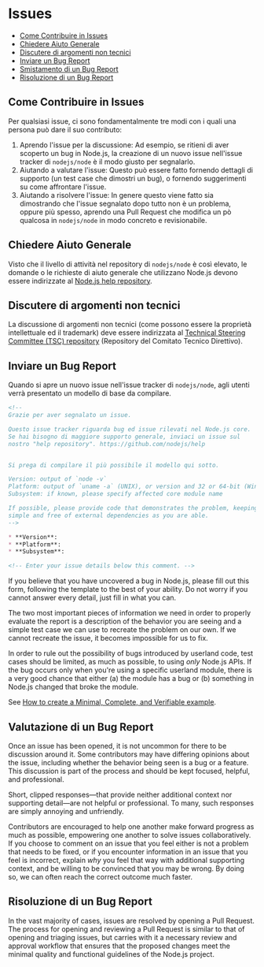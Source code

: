 # Issues

* [Come Contribuire in Issues](#how-to-contribute-in-issues)
* [Chiedere Aiuto Generale](#asking-for-general-help)
* [Discutere di argomenti non tecnici](#discussing-non-technical-topics)
* [Inviare un Bug Report](#submitting-a-bug-report)
* [Smistamento di un Bug Report](#triaging-a-bug-report)
* [Risoluzione di un Bug Report](#resolving-a-bug-report)

## Come Contribuire in Issues

Per qualsiasi issue, ci sono fondamentalmente tre modi con i quali una persona può dare il suo contributo:

1. Aprendo l'issue per la discussione: Ad esempio, se ritieni di aver scoperto un bug in Node.js, la creazione di un nuovo issue nell'issue tracker di `nodejs/node` è il modo giusto per segnalarlo.
2. Aiutando a valutare l'issue: Questo può essere fatto fornendo dettagli di supporto (un test case che dimostri un bug), o fornendo suggerimenti su come affrontare l'issue.
3. Aiutando a risolvere l'issue: In genere questo viene fatto sia dimostrando che l'issue segnalato dopo tutto non è un problema, oppure più spesso, aprendo una Pull Request che modifica un pò qualcosa in `nodejs/node` in modo concreto e revisionabile.

## Chiedere Aiuto Generale

Visto che il livello di attività nel repository di `nodejs/node` è così elevato, le domande o le richieste di aiuto generale che utilizzano Node.js devono essere indirizzate al [Node.js help repository](https://github.com/nodejs/help/issues).

## Discutere di argomenti non tecnici

La discussione di argomenti non tecnici (come possono essere la proprietà intellettuale ed il trademark) deve essere indirizzata al [Technical Steering Committee (TSC) repository](https://github.com/nodejs/TSC/issues) (Repository del Comitato Tecnico Direttivo).

## Inviare un Bug Report

Quando si apre un nuovo issue nell'issue tracker di `nodejs/node`, agli utenti verrà presentato un modello di base da compilare.

```markdown
<!--
Grazie per aver segnalato un issue.

Questo issue tracker riguarda bug ed issue rilevati nel Node.js core.
Se hai bisogno di maggiore supporto generale, inviaci un issue sul 
nostro "help repository". https://github.com/nodejs/help


Si prega di compilare il più possibile il modello qui sotto.

Version: output of `node -v`
Platform: output of `uname -a` (UNIX), or version and 32 or 64-bit (Windows)
Subsystem: if known, please specify affected core module name

If possible, please provide code that demonstrates the problem, keeping it as
simple and free of external dependencies as you are able.
-->

* **Version**:
* **Platform**:
* **Subsystem**:

<!-- Enter your issue details below this comment. -->
```

If you believe that you have uncovered a bug in Node.js, please fill out this form, following the template to the best of your ability. Do not worry if you cannot answer every detail, just fill in what you can.

The two most important pieces of information we need in order to properly evaluate the report is a description of the behavior you are seeing and a simple test case we can use to recreate the problem on our own. If we cannot recreate the issue, it becomes impossible for us to fix.

In order to rule out the possibility of bugs introduced by userland code, test cases should be limited, as much as possible, to using *only* Node.js APIs. If the bug occurs only when you're using a specific userland module, there is a very good chance that either (a) the module has a bug or (b) something in Node.js changed that broke the module.

See [How to create a Minimal, Complete, and Verifiable example](https://stackoverflow.com/help/mcve).

## Valutazione di un Bug Report

Once an issue has been opened, it is not uncommon for there to be discussion around it. Some contributors may have differing opinions about the issue, including whether the behavior being seen is a bug or a feature. This discussion is part of the process and should be kept focused, helpful, and professional.

Short, clipped responses—that provide neither additional context nor supporting detail—are not helpful or professional. To many, such responses are simply annoying and unfriendly.

Contributors are encouraged to help one another make forward progress as much as possible, empowering one another to solve issues collaboratively. If you choose to comment on an issue that you feel either is not a problem that needs to be fixed, or if you encounter information in an issue that you feel is incorrect, explain *why* you feel that way with additional supporting context, and be willing to be convinced that you may be wrong. By doing so, we can often reach the correct outcome much faster.

## Risoluzione di un Bug Report

In the vast majority of cases, issues are resolved by opening a Pull Request. The process for opening and reviewing a Pull Request is similar to that of opening and triaging issues, but carries with it a necessary review and approval workflow that ensures that the proposed changes meet the minimal quality and functional guidelines of the Node.js project.